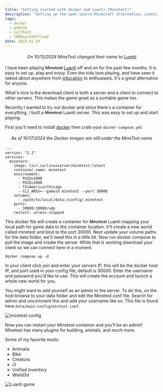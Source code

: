 ```yaml
---
title: "Getting started with docker and Luanti (Minetest)"
description: "Setting up the open source Minecraft alternative, Luanti (Minetest), with docker. "
tags:
  - docker
  - gaming
  - selfhost
  - 100DaysToOffload
date: 2023-01-29
---
```


*<p style="background:var(--color-tertiary); padding:5px; text-align:center;">On 10/13/2024 MineTest changed their name to [Luanti](https://blog.minetest.net/2024/10/13/Introducing-Our-New-Name/)</p>*

I have been playing ~~Minetest~~ [Luanti](https://www.minetest.net/) off and on for the past few months. It is easy to set up, play and enjoy. Even the kids love playing, and have seen it talked about anywhere from [education](https://blog.tcea.org/build-block-worlds-with-minetest/) to enthusiasts. It's a great alternative for anyone.

What's nice is the download client is both a server and a client to connect to other servers. This makes the game great as a portable game too.

Recently I wanted to try out docker and since there's a container for everything, I built a ~~Minetest~~ Luanti server. This was easy to set up and start playing.

First you'll need to install [docker](https://docs.docker.com/engine/install/) then crate your `docker-compose.yml`

*<p style="background:var(--color-tertiary); padding:5px; text-align:center;">As of 10/17/2024 the Docker images are still under the MineTest name</p>*

```highlight yaml
---
version: "2.1"
services:
  minetest:
    image: lscr.io/linuxserver/minetest:latest
    container_name: minetest
    environment:
      - PUID=1000
      - PGID=1000
      - TZ=America/Chicago
      - CLI_ARGS=--gameid minetest --port 30000
    volumes:
      - /path/to/local/data:/config/.minetest
    ports:
      - 30000:30000/udp
    restart: unless-stopped
```

This docker file will create a container for ~~Minetest~~ Luanti mapping your local path for game data to the container location. It'll create a new world called minetest and bind to the port 30000. Next update your volume paths for the data folder, we'll need this in a little bit. Now run docker compose to pull the image and create the server. While that is working download your client so we can connect here in a moment.

```shell
docker compose up -d
```

In your client click join and enter your servers IP, this will be the docker host IP, and port used in your config file; default is 30000. Enter the username and password you'd like to use. This will create the account and launch a whole new world for you.

You might want to add yourself as an admin to the server. To do this, on the host browse to your data folder and edit the Minetest.conf file. Search for admin and uncomment this and add your username like so. This file is found here `data/main-config/mintest.conf`.

![minetest config](/assets/images/blog/minetest/minetest-conf.png)

Now you can restart your Minetest container and you'll be an admin! Minetest has many plugins for building, animals, and much more.

Some of my favorite mods:

- Animalia
- Bike
- Creatura
- i3
- Unified Inventory
- Wield3d

![Luanti game](/assets/images/blog/minetest/minetest-game.png)
